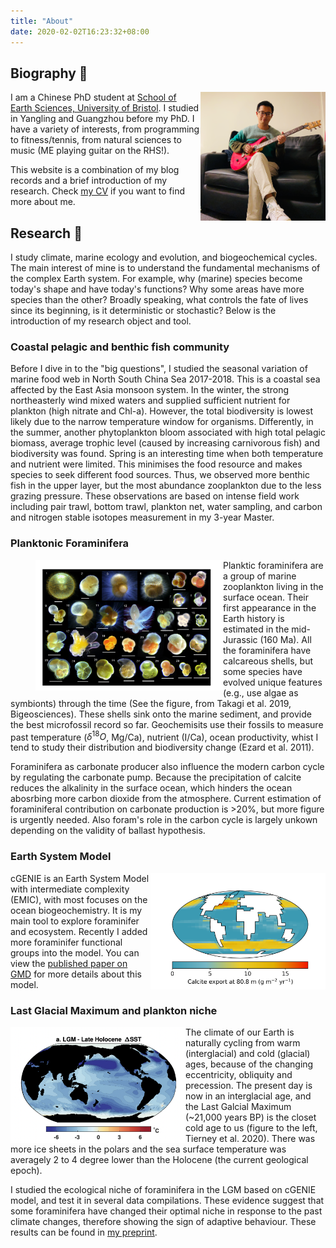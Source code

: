 ```yaml
---
title: "About"
date: 2020-02-02T16:23:32+08:00
---
```


## Biography 🌊

<img align="right" src="avatar.png" width="200"/>

I am a Chinese PhD student at [School of Earth Sciences, University of Bristol](http://www.bristol.ac.uk/earthsciences/). I studied in Yangling and Guangzhou before my PhD. I have a variety of interests, from programming to fitness/tennis, from natural sciences to music (ME playing guitar on the RHS!).

This website is a combination of my blog records and a brief introduction of my research. Check [my CV](https://www.dropbox.com/scl/fi/2vtdcs1xo212kcqows4fj/CV-Rui-Ying.pdf?rlkey=cwth2c4g2j3tnmmqf3eiwuw71&dl=0) if you want to find more about me.

## Research 🔬

I study climate, marine ecology and evolution, and biogeochemical cycles. The main interest of mine is to understand the fundamental mechanisms of the complex Earth system. For example, why (marine) species become today's shape and have today's functions? Why some areas have more species than the other? Broadly speaking, what controls the fate of lives since its beginning, is it deterministic or stochastic? Below is the introduction of my research object and tool.

### Coastal pelagic and benthic fish community
Before I dive in to the "big questions", I studied the seasonal variation of marine food web in North South China Sea 2017-2018. This is a coastal sea affected by the East Asia monsoon system. In the winter, the strong northeasterly wind mixed waters and supplied sufficient nutrient for plankton (high nitrate and Chl-a). However, the total biodiversity is lowest likely due to the narrow temperature window for organisms. Differently, in the summer, another phytoplankton bloom associated with high total pelagic biomass, average trophic level (caused by increasing carnivorous fish) and biodiversity was found. Spring is an interesting time when both temperature and nutrient were limited. This minimises the food resource and makes species to seek different food sources. Thus, we observed more benthic fish in the upper layer, but the most abundance zooplankton due to the less grazing pressure. These observations are based on intense field work including pair trawl, bottom trawl, plankton net, water sampling, and carbon and nitrogen stable isotopes measurement in my 3-year Master.

### Planktonic Foraminifera

<figure>
	<img align="left" src="foram.png" width="300">
</figure>


Planktic foraminifera are a group of marine zooplankton living in the surface ocean. Their first appearance in the Earth history is estimated in the mid-Jurassic (160 Ma). All the foraminifera have calcareous shells, but some species have evolved unique features (e.g., use algae as symbionts) through the time (See the figure, from Takagi et al. 2019, Bigeosciences). These shells sink onto the marine sediment, and provide the best microfossil record so far. Geochemisits use their fossils to measure past temperature ($\delta^{18}O$, Mg/Ca), nutrient (I/Ca), ocean productivity, whist I tend to study their distribution and biodiversity change (Ezard et al. 2011).

Foraminifera as carbonate producer also influence the modern carbon cycle by regulating the carbonate pump. Because the precipitation of calcite reduces the alkalinity in the surface ocean, which hinders the ocean abosrbing more carbon dioxide from the atmosphere. Current estimation of foraminiferal contribution on carbonate production is >20%, but more figure is urgently needed. Also foram's role in the carbon cycle is largely unkown depending on the validity of ballast hypothesis.

### Earth System Model

<img align="right" src="genie_example.png" width="280"/>

cGENIE is an Earth System Model with intermediate complexity (EMIC), with most focuses on the ocean biogeochemistry. It is my main tool to explore foraminifer and ecosystem. Recently I added more foraminifer functional groups into the model. You can view the [published paper on GMD](https://gmd.copernicus.org/articles/16/813/2023/gmd-16-813-2023.html) for more details about this model.


### Last Glacial Maximum and plankton niche

<img align="left" src="lgm.png" width="280"/>

The climate of our Earth is naturally cycling from warm (interglacial) and cold (glacial) ages, because of the changing eccentricity, obliquity and precession. The present day is now in an interglacial age, and the Last Galcial Maximum (~21,000 years BP) is the closet cold age to us (figure to the left, Tierney et al. 2020). There was more ice sheets in the polars and the sea surface temperature was averagely 2 to 4 degree lower than the Holocene (the current geological epoch).

I studied the ecological niche of foraminifera in the LGM based on cGENIE model, and test it in several data compilations. These evidence suggest that some foraminifera have changed their optimal niche in response to the past climate changes, therefore showing the sign of adaptive behaviour. These results can be found in [my preprint](https://doi.org/10.31223/X5D10G).
